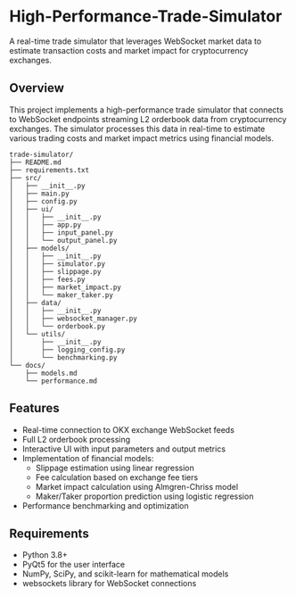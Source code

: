 # High-Performance-Trade-Simulator

A real-time trade simulator that leverages WebSocket market data to estimate transaction costs and market impact for cryptocurrency exchanges.

## Overview

This project implements a high-performance trade simulator that connects to WebSocket endpoints streaming L2 orderbook data from cryptocurrency exchanges. The simulator processes this data in real-time to estimate various trading costs and market impact metrics using financial models.

```
trade-simulator/
├── README.md
├── requirements.txt
├── src/
│   ├── __init__.py
│   ├── main.py
│   ├── config.py
│   ├── ui/
│   │   ├── __init__.py
│   │   ├── app.py
│   │   ├── input_panel.py
│   │   └── output_panel.py
│   ├── models/
│   │   ├── __init__.py
│   │   ├── simulator.py
│   │   ├── slippage.py
│   │   ├── fees.py
│   │   ├── market_impact.py
│   │   └── maker_taker.py
│   ├── data/
│   │   ├── __init__.py
│   │   ├── websocket_manager.py
│   │   └── orderbook.py
│   └── utils/
│       ├── __init__.py
│       ├── logging_config.py
│       └── benchmarking.py
└── docs/
    ├── models.md
    └── performance.md
```

## Features

- Real-time connection to OKX exchange WebSocket feeds
- Full L2 orderbook processing
- Interactive UI with input parameters and output metrics
- Implementation of financial models:
  - Slippage estimation using linear regression
  - Fee calculation based on exchange fee tiers
  - Market impact calculation using Almgren-Chriss model
  - Maker/Taker proportion prediction using logistic regression
- Performance benchmarking and optimization

## Requirements

- Python 3.8+
- PyQt5 for the user interface
- NumPy, SciPy, and scikit-learn for mathematical models
- websockets library for WebSocket connections
